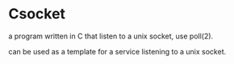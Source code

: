 # Csocket
a program written in C that listen to a unix socket, use poll(2).

can be used as a template for a service listening to a unix socket.
